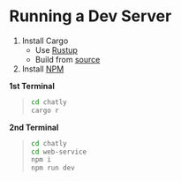 # Running a Dev Server

1. Install Cargo
    - Use [Rustup](https://rustup.rs/)
    - Build from [source](https://github.com/rust-lang/cargo?tab=readme-ov-file#compiling)
2. Install [NPM](https://nodejs.org/en/download)

**1st Terminal**
> ```bash
> cd chatly
> cargo r
> ```

**2nd  Terminal**
> ```bash
> cd chatly
> cd web-service
> npm i
> npm run dev
> ```
